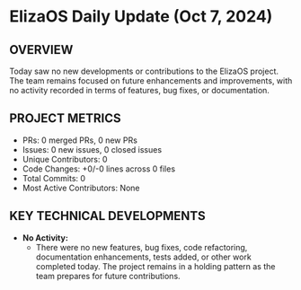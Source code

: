 # ElizaOS Daily Update (Oct 7, 2024)

## OVERVIEW 
Today saw no new developments or contributions to the ElizaOS project. The team remains focused on future enhancements and improvements, with no activity recorded in terms of features, bug fixes, or documentation.

## PROJECT METRICS
- PRs: 0 merged PRs, 0 new PRs
- Issues: 0 new issues, 0 closed issues
- Unique Contributors: 0
- Code Changes: +0/-0 lines across 0 files
- Total Commits: 0
- Most Active Contributors: None

## KEY TECHNICAL DEVELOPMENTS
- **No Activity:** 
  - There were no new features, bug fixes, code refactoring, documentation enhancements, tests added, or other work completed today. The project remains in a holding pattern as the team prepares for future contributions.